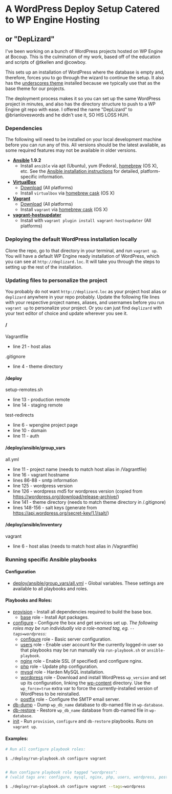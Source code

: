# A WordPress Deploy Setup Catered to WP Engine Hosting
## or "DepLizard"

I've been working on a bunch of WordPress projects hosted on WP Engine at Bocoup. This is the culmination of my work, based off of the education and scripts of @tkellen and @cowboy.

This sets up an installation of WordPress where the database is empty and, therefore, forces you to go through the wizard to continue the setup. It also has the [underscores theme](https://github.com/automattic/_s) installed because we typically use that as the base theme for our projects.

The deployment process makes it so you can set up the same WordPress project in minutes, and also has the directory structure to push to a WP Engine git repo with ease. I offered the name "DepLizard" to @brianloveswords and he didn't use it, SO HIS LOSS HUH.


### Dependencies

The following will need to be installed on your local development machine before
you can run any of this. All versions should be the latest available, as some
required features may not be available in older versions.

* **[Ansible](http://docs.ansible.com/) 1.9.2**
  - Install `ansible` via apt (Ubuntu), yum (Fedora), [homebrew][homebrew] (OS
    X), etc. See the [Ansible installation
    instructions](http://docs.ansible.com/intro_installation.html) for detailed,
    platform-specific information.
* **[VirtualBox](https://www.virtualbox.org/)**
  - [Download](https://www.virtualbox.org/wiki/Downloads) (All platforms)
  - Install `virtualbox` via [homebrew cask][cask] (OS X)
* **[Vagrant](https://www.vagrantup.com/)**
  - [Download](http://docs.vagrantup.com/v2/installation/) (All platforms)
  - Install `vagrant` via [homebrew cask][cask] (OS X)
* **[vagrant-hostsupdater](https://github.com/cogitatio/vagrant-hostsupdater)**
  - Install with `vagrant plugin install vagrant-hostsupdater` (All platforms)

[homebrew]: http://brew.sh/
[cask]: http://caskroom.io/



### Deploying the default WordPress installation locally

Clone the repo, go to that directory in your terminal, and run `vagrant up`. You will have a default WP Engine ready installation of WordPress, which you can see at `http://deplizard.loc`. It will take you through the steps to setting up the rest of the installation.



### Updating files to personalize the project 

You probably do not want `http://deplizard.loc` as your project host alias or `deplizard` anywhere in your repo probably. Update the following file lines with your respective project names, aliases, and usernames before you run `vagrant up` to personalize your project. Or you can just find `deplizard` with your text editor of choice and update wherever you see it.

#### /

Vagrantfile
* line 21 - host alias
  
.gitignore
* line 4 - theme directory

#### /deploy

setup-remotes.sh 
* line 13 - production remote
* line 14 - staging remote

test-redirects
* line 6 - wpengine project page 
* line 10 - domain
* line 11 - auth

#### /deploy/ansible/group_vars

all.yml
* line 11 - project name (needs to match host alias in /Vagrantfile)
* line 16 - vagrant hostname
* lines 86-88 - smtp information
* line 125 - wordpress version
* line 126 - wordpress md5 for wordpress version (copied from https://wordpress.org/download/release-archive/)
* line 141 - theme directory (needs to match theme directory in /.gitignore)
* lines 148-156 - salt keys (generate from https://api.wordpress.org/secret-key/1.1/salt/)

#### /deploy/ansible/inventory

vagrant
* line 6 - host alias (needs to match host alias in /Vagrantfile)


### Running specific Ansible playbooks

#### Configuration

* [deploy/ansible/group_vars/all.yml][all] - Global variables. These settings
  are available to all playbooks and roles.

[all]: deploy/ansible/group_vars/all.yml

#### Playbooks and Roles:

* [provision](deploy/ansible/provision.yml) - Install all dependencies required
  to build the base box.
  * [base](deploy/ansible/roles/base) role - Install Apt packages.
* [configure](deploy/ansible/configure.yml) - Configure the box and get services
  set up. _The following roles may be run individually via a role-named tag, eg.
  `--tags=wordpress`:_
  * [configure](deploy/ansible/roles/configure) role - Basic server
    configuration.
  * [users](deploy/ansible/roles/users) role - Enable user account for the
    currently logged-in user so that playbooks may be run manually via
    `run-playbook.sh` or `ansible-playbook`.
  * [nginx](deploy/ansible/roles/nginx) role - Enable SSL (if specified) and
    configure nginx.
  * [php](deploy/ansible/roles/php) role - Update php configuration.
  * [mysql](deploy/ansible/roles/mysql) role - Harden MySQL installation.
  * [wordpress](deploy/ansible/roles/wordpress) role - Download and install
    WordPress `wp_version` and set up its configuration, linking the
    [wp-content](wp-content) directory. Use the `wp_force=true` extra var to
    force the currently-installed version of WordPress to be reinstalled.
  * [postfix](deploy/ansible/roles/postfix) role - Configure the SMTP email
    server.
* [db-dump](deploy/ansible/db-dump.yml) - Dump `wp_db_name` database to db-named
  file in `wp-database`.
* [db-restore](deploy/ansible/db-restore.yml) - Restore `wp_db_name` database
  from db-named file in `wp-database`.
* [init](deploy/ansible/init.yml) - Run `provision`, `configure` and
  `db-restore` playbooks. Runs on `vagrant up`.

#### Examples:

```bash
# Run all configure playbook roles:

$ ./deploy/run-playbook.sh configure vagrant


# Run configure playbook role tagged "wordpress":
# (valid tags are: configure, mysql, nginx, php, users, wordpress, postfix)

$ ./deploy/run-playbook.sh configure vagrant --tags=wordpress
```
